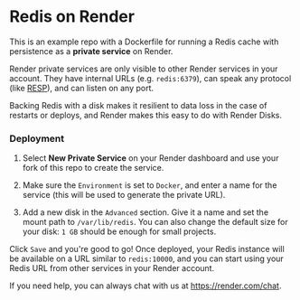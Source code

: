 # Redis on Render

This is an example repo with a Dockerfile for running a Redis cache with persistence as a **private service** on Render.

Render private services are only visible to other Render services in your account. They have internal URLs (e.g. `redis:6379`), can speak any protocol (like [RESP](https://redis.io/topics/protocol)), and can listen on any port.

Backing Redis with a disk makes it resilient to data loss in the case of restarts or deploys, and Render makes this easy to do with Render Disks.

### Deployment
1. Select **New Private Service** on your Render dashboard and use your fork of this repo to create the service.

2. Make sure the `Environment` is set to `Docker`, and enter a name for the service (this will be used to generate the private URL). 

3. Add a new disk in the `Advanced` section. Give it a name and set the mount path to `/var/lib/redis`. You can also change the default size for your disk: `1 GB` should be enough for small projects.

Click `Save` and you're good to go! Once deployed, your Redis instance will be available on a URL similar to `redis:10000`, and you can start using your Redis URL from other services in your Render account.

If you need help, you can always chat with us at https://render.com/chat.
